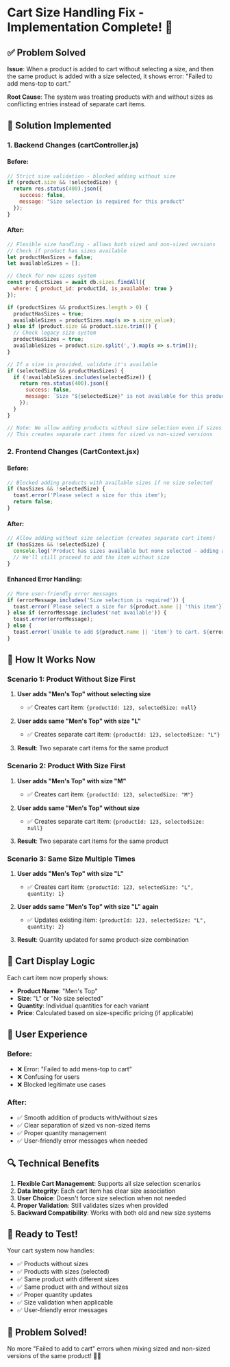 # Cart Size Handling Fix - Implementation Complete! 🎉

## ✅ Problem Solved

**Issue**: When a product is added to cart without selecting a size, and then the same product is added with a size selected, it shows error: "Failed to add mens-top to cart."

**Root Cause**: The system was treating products with and without sizes as conflicting entries instead of separate cart items.

## 🔧 Solution Implemented

### 1. **Backend Changes (cartController.js)**

#### Before:
```javascript
// Strict size validation - blocked adding without size
if (product.size && !selectedSize) {
  return res.status(400).json({
    success: false,
    message: "Size selection is required for this product"
  });
}
```

#### After:
```javascript
// Flexible size handling - allows both sized and non-sized versions
// Check if product has sizes available
let productHasSizes = false;
let availableSizes = [];

// Check for new sizes system
const productSizes = await db.sizes.findAll({
  where: { product_id: productId, is_available: true }
});

if (productSizes && productSizes.length > 0) {
  productHasSizes = true;
  availableSizes = productSizes.map(s => s.size_value);
} else if (product.size && product.size.trim()) {
  // Check legacy size system
  productHasSizes = true;
  availableSizes = product.size.split(',').map(s => s.trim());
}

// If a size is provided, validate it's available
if (selectedSize && productHasSizes) {
  if (!availableSizes.includes(selectedSize)) {
    return res.status(400).json({
      success: false,
      message: `Size "${selectedSize}" is not available for this product. Available sizes: ${availableSizes.join(', ')}`
    });
  }
}

// Note: We allow adding products without size selection even if sizes are available
// This creates separate cart items for sized vs non-sized versions
```

### 2. **Frontend Changes (CartContext.jsx)**

#### Before:
```javascript
// Blocked adding products with available sizes if no size selected
if (hasSizes && !selectedSize) {
  toast.error('Please select a size for this item');
  return false;
}
```

#### After:
```javascript
// Allow adding without size selection (creates separate cart items)
if (hasSizes && !selectedSize) {
  console.log('Product has sizes available but none selected - adding as generic item');
  // We'll still proceed to add the item without size
}
```

#### Enhanced Error Handling:
```javascript
// More user-friendly error messages
if (errorMessage.includes('Size selection is required')) {
  toast.error(`Please select a size for ${product.name || 'this item'}`);
} else if (errorMessage.includes('not available')) {
  toast.error(errorMessage);
} else {
  toast.error(`Unable to add ${product.name || 'item'} to cart. ${errorMessage}`);
}
```

## 🎯 How It Works Now

### Scenario 1: Product Without Size First
1. **User adds "Men's Top" without selecting size**
   - ✅ Creates cart item: `{productId: 123, selectedSize: null}`
   
2. **User adds same "Men's Top" with size "L"**
   - ✅ Creates separate cart item: `{productId: 123, selectedSize: "L"}`
   
3. **Result**: Two separate cart items for the same product

### Scenario 2: Product With Size First
1. **User adds "Men's Top" with size "M"**
   - ✅ Creates cart item: `{productId: 123, selectedSize: "M"}`
   
2. **User adds same "Men's Top" without size**
   - ✅ Creates separate cart item: `{productId: 123, selectedSize: null}`
   
3. **Result**: Two separate cart items for the same product

### Scenario 3: Same Size Multiple Times
1. **User adds "Men's Top" with size "L"**
   - ✅ Creates cart item: `{productId: 123, selectedSize: "L", quantity: 1}`
   
2. **User adds same "Men's Top" with size "L" again**
   - ✅ Updates existing item: `{productId: 123, selectedSize: "L", quantity: 2}`
   
3. **Result**: Quantity updated for same product-size combination

## 🛒 Cart Display Logic

Each cart item now properly shows:
- **Product Name**: "Men's Top"
- **Size**: "L" or "No size selected"
- **Quantity**: Individual quantities for each variant
- **Price**: Calculated based on size-specific pricing (if applicable)

## 🎨 User Experience

### Before:
- ❌ Error: "Failed to add mens-top to cart"
- ❌ Confusing for users
- ❌ Blocked legitimate use cases

### After:
- ✅ Smooth addition of products with/without sizes
- ✅ Clear separation of sized vs non-sized items
- ✅ Proper quantity management
- ✅ User-friendly error messages when needed

## 🔍 Technical Benefits

1. **Flexible Cart Management**: Supports all size selection scenarios
2. **Data Integrity**: Each cart item has clear size association
3. **User Choice**: Doesn't force size selection when not needed
4. **Proper Validation**: Still validates sizes when provided
5. **Backward Compatibility**: Works with both old and new size systems

## 🚀 Ready to Test!

Your cart system now handles:
- ✅ Products without sizes
- ✅ Products with sizes (selected)
- ✅ Same product with different sizes
- ✅ Same product with and without sizes
- ✅ Proper quantity updates
- ✅ Size validation when applicable
- ✅ User-friendly error messages

## 🎉 Problem Solved!

No more "Failed to add to cart" errors when mixing sized and non-sized versions of the same product! 🛒✨